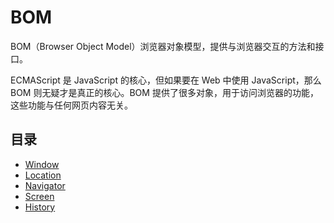 # BOM

BOM（Browser Object Model）浏览器对象模型，提供与浏览器交互的方法和接口。

ECMAScript 是 JavaScript 的核心，但如果要在 Web 中使用 JavaScript，那么 BOM 则无疑才是真正的核心。BOM 提供了很多对象，用于访问浏览器的功能，这些功能与任何网页内容无关。

## 目录

- [Window](Window.md)
- [Location](location.md)
- [Navigator](navigator.md)
- [Screen](screen.md)
- [History](history.md)